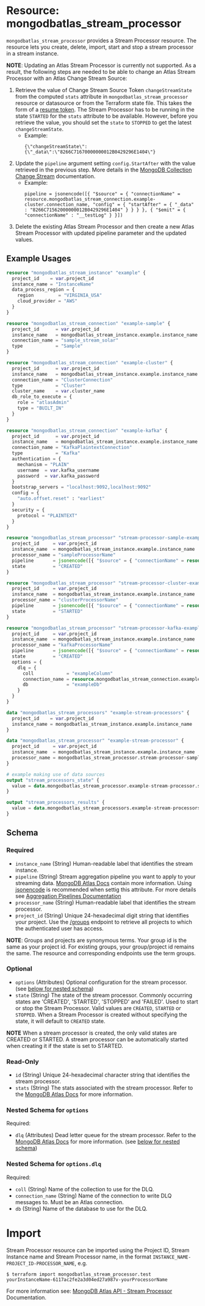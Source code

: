 # Resource: mongodbatlas_stream_processor

`mongodbatlas_stream_processor` provides a Stream Processor resource. The resource lets you create, delete, import, start and stop a stream processor in a stream instance.

**NOTE**: Updating an Atlas Stream Processor is currently not supported. As a result, the following steps are needed to be able to change an Atlas Stream Processor with an Atlas Change Stream Source:
1. Retrieve the value of Change Stream Source Token `changeStreamState` from the computed `stats` attribute in `mongodbatlas_stream_processor` resource or datasource or from the Terraform state file. This takes the form of a [resume token](https://www.mongodb.com/docs/manual/changeStreams/#resume-tokens-from-change-events). The Stream Processor has to be running in the state `STARTED` for the `stats` attribute to be available. However, before you retrieve the value, you should set the `state` to `STOPPED` to get the latest `changeStreamState`.
	- Example:
		```
		{\"changeStreamState\":{\"_data\":\"8266C71670000000012B0429296E1404\"}
		```
2. Update the `pipeline` argument setting `config.StartAfter` with the value retrieved in the previous step. More details in the [MongoDB Collection Change Stream](https://www.mongodb.com/docs/atlas/atlas-stream-processing/sp-agg-source/#mongodb-collection-change-stream) documentation.
	- Example: 
		```
		pipeline = jsonencode([{ "$source" = { "connectionName" = resource.mongodbatlas_stream_connection.example-cluster.connection_name, "config" = { "startAfter" = { "_data" : "8266C71562000000012B0429296E1404" } } } }, { "$emit" = { "connectionName" : "__testLog" } }])
		```
3. Delete the existing Atlas Stream Processor and then create a new Atlas Stream Processor with updated pipeline parameter and the updated values.  

## Example Usages

```terraform
resource "mongodbatlas_stream_instance" "example" {
  project_id    = var.project_id
  instance_name = "InstanceName"
  data_process_region = {
    region         = "VIRGINIA_USA"
    cloud_provider = "AWS"
  }
}

resource "mongodbatlas_stream_connection" "example-sample" {
  project_id      = var.project_id
  instance_name   = mongodbatlas_stream_instance.example.instance_name
  connection_name = "sample_stream_solar"
  type            = "Sample"
}

resource "mongodbatlas_stream_connection" "example-cluster" {
  project_id      = var.project_id
  instance_name   = mongodbatlas_stream_instance.example.instance_name
  connection_name = "ClusterConnection"
  type            = "Cluster"
  cluster_name    = var.cluster_name
  db_role_to_execute = {
    role = "atlasAdmin"
    type = "BUILT_IN"
  }
}

resource "mongodbatlas_stream_connection" "example-kafka" {
  project_id      = var.project_id
  instance_name   = mongodbatlas_stream_instance.example.instance_name
  connection_name = "KafkaPlaintextConnection"
  type            = "Kafka"
  authentication = {
    mechanism = "PLAIN"
    username  = var.kafka_username
    password  = var.kafka_password
  }
  bootstrap_servers = "localhost:9092,localhost:9092"
  config = {
    "auto.offset.reset" : "earliest"
  }
  security = {
    protocol = "PLAINTEXT"
  }
}

resource "mongodbatlas_stream_processor" "stream-processor-sample-example" {
  project_id     = var.project_id
  instance_name  = mongodbatlas_stream_instance.example.instance_name
  processor_name = "sampleProcessorName"
  pipeline       = jsonencode([{ "$source" = { "connectionName" = resource.mongodbatlas_stream_connection.example-sample.connection_name } }, { "$emit" = { "connectionName" : "__testLog" } }])
  state          = "CREATED"
}

resource "mongodbatlas_stream_processor" "stream-processor-cluster-example" {
  project_id     = var.project_id
  instance_name  = mongodbatlas_stream_instance.example.instance_name
  processor_name = "clusterProcessorName"
  pipeline       = jsonencode([{ "$source" = { "connectionName" = resource.mongodbatlas_stream_connection.example-cluster.connection_name } }, { "$emit" = { "connectionName" : "__testLog" } }])
  state          = "STARTED"
}

resource "mongodbatlas_stream_processor" "stream-processor-kafka-example" {
  project_id     = var.project_id
  instance_name  = mongodbatlas_stream_instance.example.instance_name
  processor_name = "kafkaProcessorName"
  pipeline       = jsonencode([{ "$source" = { "connectionName" = resource.mongodbatlas_stream_connection.example-cluster.connection_name } }, { "$emit" = { "connectionName" : resource.mongodbatlas_stream_connection.example-kafka.connection_name, "topic" : "example_topic" } }])
  state          = "CREATED"
  options = {
    dlq = {
      coll            = "exampleColumn"
      connection_name = resource.mongodbatlas_stream_connection.example-cluster.connection_name
      db              = "exampleDb"
    }
  }
}

data "mongodbatlas_stream_processors" "example-stream-processors" {
  project_id    = var.project_id
  instance_name = mongodbatlas_stream_instance.example.instance_name
}

data "mongodbatlas_stream_processor" "example-stream-processor" {
  project_id     = var.project_id
  instance_name  = mongodbatlas_stream_instance.example.instance_name
  processor_name = mongodbatlas_stream_processor.stream-processor-sample-example.processor_name
}

# example making use of data sources
output "stream_processors_state" {
  value = data.mongodbatlas_stream_processor.example-stream-processor.state
}

output "stream_processors_results" {
  value = data.mongodbatlas_stream_processors.example-stream-processors.results
}
```

<!-- schema generated by tfplugindocs -->
## Schema

### Required

- `instance_name` (String) Human-readable label that identifies the stream instance.
- `pipeline` (String) Stream aggregation pipeline you want to apply to your streaming data. [MongoDB Atlas Docs](https://www.mongodb.com/docs/atlas/atlas-stream-processing/stream-aggregation/#std-label-stream-aggregation) contain more information. Using [jsonencode](https://developer.hashicorp.com/terraform/language/functions/jsonencode) is recommended when settig this attribute. For more details see [Aggregation Pipelines Documentation](https://www.mongodb.com/docs/atlas/atlas-stream-processing/stream-aggregation/)
- `processor_name` (String) Human-readable label that identifies the stream processor.
- `project_id` (String) Unique 24-hexadecimal digit string that identifies your project. Use the [/groups](#tag/Projects/operation/listProjects) endpoint to retrieve all projects to which the authenticated user has access.

**NOTE**: Groups and projects are synonymous terms. Your group id is the same as your project id. For existing groups, your group/project id remains the same. The resource and corresponding endpoints use the term groups.

### Optional

- `options` (Attributes) Optional configuration for the stream processor. (see [below for nested schema](#nestedatt--options))
- `state` (String) The state of the stream processor. Commonly occurring states are 'CREATED', 'STARTED', 'STOPPED' and 'FAILED'. Used to start or stop the Stream Processor. Valid values are `CREATED`, `STARTED` or `STOPPED`. When a Stream Processor is created without specifying the state, it will default to `CREATED` state.

**NOTE** When a stream processor is created, the only valid states are CREATED or STARTED. A stream processor can be automatically started when creating it if the state is set to STARTED.

### Read-Only

- `id` (String) Unique 24-hexadecimal character string that identifies the stream processor.
- `stats` (String) The stats associated with the stream processor. Refer to the [MongoDB Atlas Docs](https://www.mongodb.com/docs/atlas/atlas-stream-processing/manage-stream-processor/#view-statistics-of-a-stream-processor) for more information.

<a id="nestedatt--options"></a>
### Nested Schema for `options`

Required:

- `dlq` (Attributes) Dead letter queue for the stream processor. Refer to the [MongoDB Atlas Docs](https://www.mongodb.com/docs/atlas/reference/glossary/#std-term-dead-letter-queue) for more information. (see [below for nested schema](#nestedatt--options--dlq))

<a id="nestedatt--options--dlq"></a>
### Nested Schema for `options.dlq`

Required:

- `coll` (String) Name of the collection to use for the DLQ.
- `connection_name` (String) Name of the connection to write DLQ messages to. Must be an Atlas connection.
- `db` (String) Name of the database to use for the DLQ.

# Import 
Stream Processor resource can be imported using the Project ID, Stream Instance name and Stream Processor name, in the format `INSTANCE_NAME-PROJECT_ID-PROCESSOR_NAME`, e.g.
```
$ terraform import mongodbatlas_stream_processor.test yourInstanceName-6117ac2fe2a3d04ed27a987v-yourProcessorName
```

For more information see: [MongoDB Atlas API - Stream Processor](https://www.mongodb.com/docs/atlas/reference/api-resources-spec/v2/#tag/Streams/operation/createStreamProcessor) Documentation.
